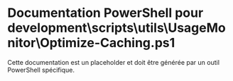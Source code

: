 # Documentation PowerShell pour development\scripts\utils\UsageMonitor\Optimize-Caching.ps1

Cette documentation est un placeholder et doit être générée par un outil PowerShell spécifique.
